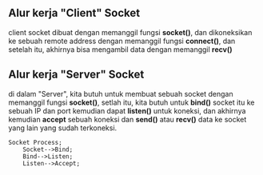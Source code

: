 ## Alur kerja "Client" Socket 
client socket dibuat dengan memanggil fungsi **socket()**, dan dikoneksikan ke sebuah remote address dengan memanggil fungsi **connect()**, dan setelah itu, akhirnya bisa mengambil data dengan memanggil **recv()** 


## Alur kerja "Server" Socket
di dalam "Server", kita butuh untuk membuat sebuah socket dengan memanggil fungsi **socket()**, setlah itu, kita butuh untuk **bind()** socket itu ke sebuah IP dan port kemudian dapat **listen()** untuk koneksi, dan akhirnya kemudian **accept** sebuah koneksi dan **send()** atau **recv()** data ke socket yang lain yang sudah terkoneksi.

```mermaid
Socket Process;
    Socket-->Bind;
    Bind-->Listen;
    Listen-->Accept;
```
